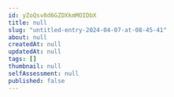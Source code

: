 ```yaml
---
id: yZoQsv8d6GZDXkmMOIDbX
title: null
slug: "untitled-entry-2024-04-07-at-08-45-41"
about: null
createdAt: null
updatedAt: null
tags: []
thumbnail: null
selfAssessment: null
published: false
---
```

